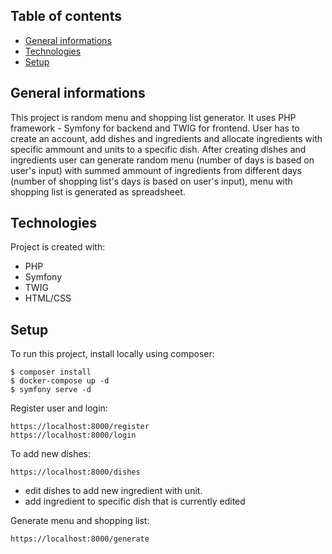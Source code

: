 ## Table of contents
* [General informations](#general-informations)
* [Technologies](#technologies)
* [Setup](#setup)

## General informations
This project is random menu and shopping list generator. It uses PHP framework - Symfony for backend and TWIG for frontend. User has to create an account, add dishes and ingredients and allocate ingredients with specific ammount and units to a specific dish. After creating dishes and ingredients user can generate random menu (number of days is based on user's input) with summed ammount of ingredients from different days (number of shopping list's days is based on user's input), menu with shopping list is generated as spreadsheet. 

## Technologies
Project is created with:
* PHP 
* Symfony 
* TWIG 
* HTML/CSS

## Setup
To run this project, install locally using composer: 

```
$ composer install
$ docker-compose up -d
$ symfony serve -d
```
Register user and login:
```
https://localhost:8000/register
https://localhost:8000/login
```

To add new dishes: 

```
https://localhost:8000/dishes
```

* edit dishes to add new ingredient with unit.
* add ingredient to specific dish that is currently edited

Generate menu and shopping list:

```
https://localhost:8000/generate
```
